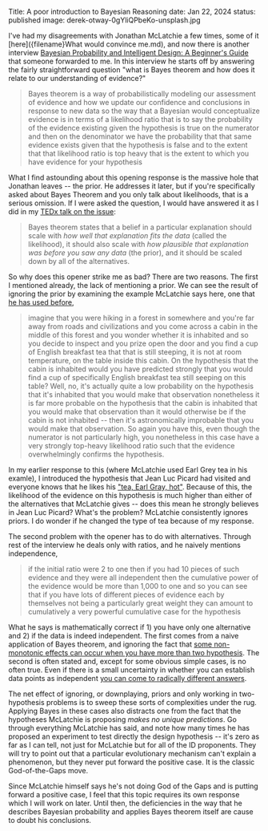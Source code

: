Title: A poor introduction to Bayesian Reasoning
date: Jan 22, 2024
status: published
image: derek-otway-0gYliQPbeKo-unsplash.jpg

I've had my disagreements with Jonathan McLatchie a few times, some of it [here]({filename}What would convince me.md), and now there is another interview [Bayesian Probability and Intelligent Design: A Beginner's Guide](https://www.youtube.com/watch?v=ATvPk4Tx_pA&list=WL&index=3) that someone forwarded to me. In this interview he starts off by answering the fairly straightforward question "what is Bayes theorem and how does it relate to our understanding of evidence?"

> Bayes theorem is a way of probabilistically modeling our assessment of evidence and how we update our confidence and conclusions in response to new data so the way that a Bayesian  would conceptualize evidence is in terms of a likelihood ratio that is to say the probability of the evidence existing given the hypothesis is true on the numerator and then on the denominator we have the probability that that same evidence exists given that the hypothesis is false and to the extent that that likelihood ratio is top heavy that is the extent to which you have evidence for your hypothesis

What I find astounding about this opening response is the massive hole that Jonathan leaves -- the prior.  He addresses it later, but if you're specifically asked about Bayes Theorem and you only talk about likelihoods, that is a serious omission.  If I were asked the question, I would have answered it as I did in my [TEDx talk on the issue](https://www.youtube.com/embed/3xAb3aVGVM0): 

> Bayes theorem states that a belief in a particular explanation should scale with *how well that explanation fits the data* (called the likelihood),  it should also scale with *how plausible that explanation was before you saw any data* (the prior), and it should be scaled down by all of the alternatives.

So why does this opener strike me as bad?  There are two reasons.  The first I mentioned already, the lack of mentioning a prior.  We can see the result of ignoring the prior by examining the example McLatchie says here, one that [he has used before](https://bblais.github.io/posts/2022/Jan/24/ongoing-conversation-with-jonathan-mclatchie/#enter-jean-luc),

> imagine that you were hiking in a forest in somewhere and you're far away from roads and civilizations and you come across a cabin in the middle of this forest and you wonder whether it is inhabited and so you decide to inspect and you prize open the door and you find a cup of English breakfast tea that that is still steeping, it is not at room temperature,  on the table inside this cabin.   On the hypothesis that the cabin is inhabited would you have predicted strongly that you would find a cup of specifically English breakfast tea still seeping on this table? Well, no, it's actually quite a low probability on the hypothesis that it's inhabited that you would make that observation nonetheless it is far more probable on the hypothesis that the cabin is inhabited that you would make that observation than it would otherwise be if the cabin is not inhabited -- then it's astronomically improbable that you would make that observation. So again you have this, even though the numerator is not particularly high, you nonetheless in this case have a very strongly top-heavy likelihood ratio such that the evidence overwhelmingly confirms the hypothesis.

In my earlier response to this (where McLatchie used Earl Grey tea in his examle), I introduced the hypothesis that Jean Luc Picard had visited and everyone knows that he likes his ["tea, Earl Gray, hot"](https://www.youtube.com/watch?v=R2IJdfxWtPM).  Because of this, the likelihood of the evidence on this hypothesis is much higher than either of the alternatives that McLatchie gives -- does this mean he strongly believes in Jean Luc Picard?  What's the problem?  McLatchie consistently ignores priors.  I do wonder if he changed the type of tea because of my response.  

The second problem with the opener has to do with alternatives.  Through rest of the interview he deals only with ratios, and he naively mentions independence,

> if the initial ratio were 2 to one then if you had 10 pieces of such evidence and they were all independent then the cumulative power of the evidence would be more than 1,000 to one and so you can see that if you have lots of different pieces of evidence each by themselves not being a particularly great weight they can amount to cumulatively a very powerful cumulative case for the hypothesis

What he says is mathematically correct if 1) you have only one alternative and 2) if the data is indeed independent.  The first comes from a naive application of Bayes theorem, and ignoring the fact that [some non-monotonic effects can occur when you have more than two hypothesis](https://bblais.github.io/posts/2022/Jan/18/bad-apologetics/#bayes-factors-and-confidence).  The second is often stated and, except for some obvious simple cases, is no often true.  Even if there is a small uncertainty in whether you can establish data points as independent [you can come to radically different answers](https://bblais.github.io/posts/2023/Feb/23/probability-and-the-independence-of-testimony/).

The net effect of ignoring, or downplaying, priors and only working in two-hypothesis problems is to sweep these sorts of complexities under the rug.  Applying Bayes in these cases also distracts one from the fact that the hypotheses McLatchie is proposing *makes no unique predictions*.  Go through everything McLatchie has said, and note how many times he has proposed an experiment to test directly the design hypothesis -- it's zero as far as I can tell, not just for McLatchie but for all of the ID proponents.   They will try to point out that a particular evolutionary mechanism can't explain a phenomenon, but they never put forward the positive case.  It is the classic God-of-the-Gaps move.  

Since McLatchie himself says he's not doing God of the Gaps and is putting forward a positive case, I feel that this topic requires its own response which I will work on later.  Until then, the deficiencies in the way that he describes Bayesian probability and applies Bayes theorem itself are cause to doubt his conclusions.

